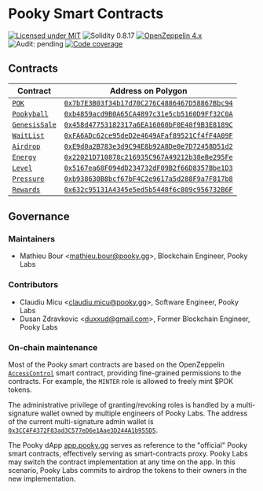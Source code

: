 # Pooky Smart Contracts

[![Licensed under MIT](https://img.shields.io/badge/license-MIT-blue?style=flat-square)](LICENSE)
![Solidity 0.8.17](https://img.shields.io/badge/Solidity-0.8.17-%23363636?style=flat-square&logo=solidity)
[![OpenZeppelin 4.x](https://img.shields.io/badge/OpenZeppelin-4.x-%234E5EE4?style=flat-square&logo=openzeppelin)](https://docs.openzeppelin.com/contracts/4.x/)
![Audit: pending](https://img.shields.io/badge/audit-pending-yellowgreen?style=flat-square)
[![Code coverage](https://img.shields.io/codecov/c/gh/pooky-labs/smart-contracts?logo=codecov&style=flat-square&token=Ks4qCi1bN3)](https://app.codecov.io/gh/pooky-labs/smart-contracts)

## Contracts

| Contract                                        | Address on Polygon                                                                                                              |
| ----------------------------------------------- | ------------------------------------------------------------------------------------------------------------------------------- |
| [`POK`](contracts/tokens/POK.sol)               | [`0x7b7E3B03f34b17d70C276C4886467D58867Bbc94`](https://polygonscan.com/address/0x7b7E3B03f34b17d70C276C4886467D58867Bbc94#code) |
| [`Pookyball`](contracts/tokens/Pookyball.sol)   | [`0xb4859acd9B0A65CA4897c31e5cb5160D9Ff32C0A`](https://polygonscan.com/address/0xb4859acd9B0A65CA4897c31e5cb5160D9Ff32C0A#code) |
| [`GenesisSale`](contracts/mint/GenesisSale.sol) | [`0x458d47753182317a6EA16060bF0E40f9B3E8189C`](https://polygonscan.com/address/0x458d47753182317a6EA16060bF0E40f9B3E8189C#code) |
| [`WaitList`](contracts/mint/WaitList.sol)       | [`0xFA6ADc62ce95deD2e4649AFaf89521Cf4fF4A09F`](https://polygonscan.com/address/0xFA6ADc62ce95deD2e4649AFaf89521Cf4fF4A09F#code) |
| [`Airdrop`](contracts/game/Airdrop.sol)         | [`0xE9d0a2B783e3d9C94E8b92A8De0e7D72458D51d2`](https://polygonscan.com/address/0xE9d0a2B783e3d9C94E8b92A8De0e7D72458D51d2#code) |
| [`Energy`](contracts/game/Energy.sol)           | [`0x22021D710878c216935C967A49212b38eBe295Fe`](https://polygonscan.com/address/0x22021D710878c216935C967A49212b38eBe295Fe#code) |
| [`Level`](contracts/game/Level.sol)             | [`0x5167ea68F094dD234732dF09B2f66D8357Bbe1D3`](https://polygonscan.com/address/0x5167ea68F094dD234732dF09B2f66D8357Bbe1D3#code) |
| [`Pressure`](contracts/game/Pressure.sol)       | [`0xb938630B8bcf67bF4C2e9617a5d288F9a7F817b8`](https://polygonscan.com/address/0xb938630B8bcf67bF4C2e9617a5d288F9a7F817b8#code) |
| [`Rewards`](contracts/game/Rewards.sol)         | [`0x632c95131A4345e5ed5b5448f6c809c956732B6F`](https://polygonscan.com/address/0x632c95131A4345e5ed5b5448f6c809c956732B6F#code) |

## Governance

### Maintainers

- Mathieu Bour <[mathieu.bour@pooky.gg](mailto:mathieu.bour@pooky.gg)>, Blockchain Engineer, Pooky Labs

### Contributors

- Claudiu Micu <[claudiu.micu@pooky.gg](mailto:claudiu.micu@pooky.gg)>, Software Engineer, Pooky Labs
- Dusan Zdravkovic <[duxxud@gmail.com](mailto:duxxud@gmail.com)>, Former Blockchain Engineer, Pooky Labs

### On-chain maintenance

Most of the Pooky smart contracts are based on the OpenZeppelin [`AccessControl`](https://docs.openzeppelin.com/contracts/4.x/api/access#AccessControl) smart contract, providing fine-grained
permissions to the contracts.
For example, the `MINTER` role is allowed to freely mint $POK tokens.

The administrative privilege of granting/revoking roles is handled by a multi-signature wallet owned by multiple
engineers of Pooky Labs.
The address of the current multi-signature admin wallet is [`0x3CC4F4372F83ad3C577eD6e1Aae3D244A1b955D5`](https://polygonscan.com/address/0x3CC4F4372F83ad3C577eD6e1Aae3D244A1b955D5).

The Pooky dApp [app.pooky.gg](https://app.pooky.gg) serves as reference to the "official" Pooky smart contracts, effectively serving as
smart-contracts proxy.
Pooky Labs may switch the contract implementation at any time on the app.
In this scenario, Pooky Labs commits to airdrop the tokens to their owners in the new implementation.
